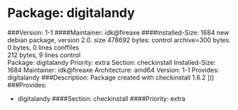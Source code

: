 Package: digitalandy 
============= 

###Version: 1-1
####Maintainer: idk@fireaxe
####Installed-Size: 1684
new debian package, version 2.0.
size 478692 bytes: control archive=300 bytes.
0 bytes,     0 lines      conffiles            
212 bytes,     9 lines      control              
Package: digitalandy
Priority: extra
Section: checkinstall
Installed-Size: 1684
Maintainer: idk@fireaxe
Architecture: amd64
Version: 1-1
Provides: digitalandy
###Description:
 Package created with checkinstall 1.6.2
]()
###Provides:
  * digitalandy
####Section: checkinstall
####Priority: extra
